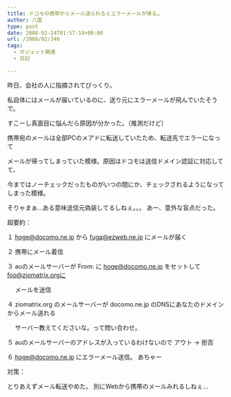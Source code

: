 ```yaml
---
title: ドコモの携帯からメール送られるとエラーメールが帰る…
author: 八雲
type: post
date: 2008-02-24T01:57:14+00:00
url: /2008/02/340
tags:
  - ガジェット関連
  - 日記

---
```

昨日、会社の人に指摘されてびっくり。
  
私自体にはメールが届いているのに、送り元にエラーメールが飛んでいたそうで。

すこーし真面目に悩んだら原因が分かった。（推測だけど）

携帯宛のメールは全部PCのメアドに転送していたため、転送先でエラーになって
  
メールが帰ってしまっていた模様。原因はドコモは送信ドメイン認証に対応してて、
  
今まではノーチェックだったものがいつの間にか、チェックされるようになってしまった模様。
  
そりゃまぁ…ある意味送信元偽装してるしねぇ。。。 あー、意外な盲点だった。

超要約：
  
１ hoge@docomo.ne.jp から fuga@ezweb.ne.jp にメールが届く
  
２ 携帯にメール着信
  
３ auのメールサーバーが From: に hoge@docomo.ne.jp をセットして foo@ziomatrix.orgに
  
　 メールを送信
  
４ ziomatrix.org のメールサーバーが docomo.ne.jp のDNSにあなたのドメインからメール送れる
  
　 サーバー教えてくださいな。って問い合わせ。
  
５ auのメールサーバーのアドレスが入っているわけないので アウト → 拒否
  
６ hoge@docomo.ne.jp にエラーメール送信。 あちゃー

対策：
  
とりあえずメール転送やめた。 別にWebから携帯のメールみれるしねぇ…
